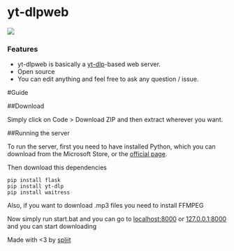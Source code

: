 # yt-dlpweb

![](https://repository-images.githubusercontent.com/307260205/b6a8d716-9c7b-40ec-bc44-6422d8b741a0)

### Features

- yt-dlpweb is basically a [yt-dlp](https://github.com/yt-dlp/yt-dlp "yt-dlp source code")-based web server.
- Open source
- You can edit anything and feel free to ask any question / issue.

#Guide

##Download

Simply click on Code > Download ZIP and then extract wherever you want.

##Running the server

To run the server, first you need to have installed Python, which you can download from the Microsoft Store, or the [official page](https://www.python.org/downloads/).

Then download this dependencies

    pip install flask
    pip install yt-dlp
	pip install waitress

Also, if you want to download .mp3 files you need to install FFMPEG

Now simply run start.bat and you can go to [localhost:8000](localhost:8000) or [127.0.0.1:8000](127.0.0.1:8000) and you can start downloading

Made with <3 by [spliit](https://github.com/spliitbtw)